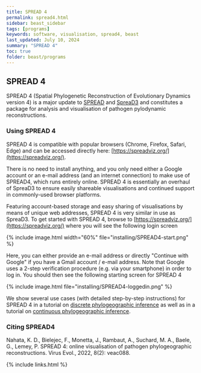 ```yaml
---
title: SPREAD 4
permalink: spread4.html
sidebar: beast_sidebar
tags: [programs]
keywords: software, visualisation, spread4, beast
last_updated: July 10, 2024
summary: "SPREAD 4"
toc: true
folder: beast/programs
---
```


## SPREAD 4

SPREAD 4 (Spatial Phylogenetic Reconstruction of Evolutionary Dynamics version 4) is a major update to [SPREAD](spread) and [SpreaD3](spread3) and constitutes a package for analysis and visualisation of pathogen pylodynamic reconstructions.


### Using SPREAD 4

SPREAD 4 is compatible with popular browsers (Chrome, Firefox, Safari, Edge) and can be accessed directly here: [https://spreadviz.org/](https://spreadviz.org/).

There is no need to install anything, and you only need either a Google account or an e-mail address (and an internet connection) to make use of SPREAD4, which runs entirely online.
SPREAD 4 is essentially an overhaul of SpreaD3 to ensure easily shareable visualisations and continued support in commonly-used browser platforms.

Featuring account-based storage and easy sharing of visualisations by means of unique web addresses, SPREAD 4 is very similar in use as SpreaD3.
To get started with SPREAD 4, browse to [https://spreadviz.org/](https://spreadviz.org/) where you will see the following login screen

{% include image.html width="60%" file="installing/SPREAD4-start.png" %}

Here, you can either provide an e-mail address or directly "Continue with Google" if you have a Gmail account / e-mail address.
Note that Google uses a 2-step verification procedure (e.g. via your smartphone) in order to log in.
You should then see the following starting screen for SPREAD 4

{% include image.html file="installing/SPREAD4-loggedin.png" %}

We show several use cases (with detailed step-by-step instructions) for SPREAD 4 in a tutorial on [discrete phylogeographic inference](workshop_discrete_diffusion) as well as in a tutorial on [continuous phylogeographic inference](workshop_continuous_diffusion_yfv).


### Citing SPREAD4

Nahata, K. D., Bielejec, F., Monetta, J., Rambaut, A., Suchard, M. A., Baele, G., Lemey, P. SPREAD 4: online visualisation of pathogen phylogeographic reconstructions. Virus Evol., 2022, 8(2): veac088.

{% include links.html %}
